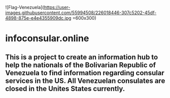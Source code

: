 ![Flag-Venezuela](https://user-images.githubusercontent.com/55994508/226018446-307c5202-45df-4898-875e-e4e4355909dc.jpg =600x300)

# infoconsular.online

## This is a project to create an information hub to help the nationals of the Bolivarian Republic of Venezuela to find information regarding consular services in the US. All Venezuelan consulates are closed in the Unites States currently.
